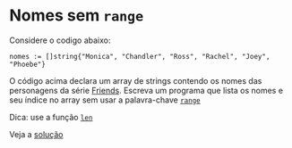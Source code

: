 # Nomes sem `range`

Considere o codigo abaixo:

```
nomes := []string{"Monica", "Chandler", "Ross", "Rachel", "Joey", "Phoebe"}
```

O código acima declara um array de strings contendo os nomes das personagens da
série [Friends](https://www.imdb.com/title/tt0108778/). Escreva um programa que
lista os nomes e seu índice no array sem usar a palavra-chave [`range`](https://go.dev/tour/moretypes/16)

Dica: use a função [`len`](https://pkg.go.dev/builtin#len)

Veja a [solução](./solucoes/08-nomes.go)